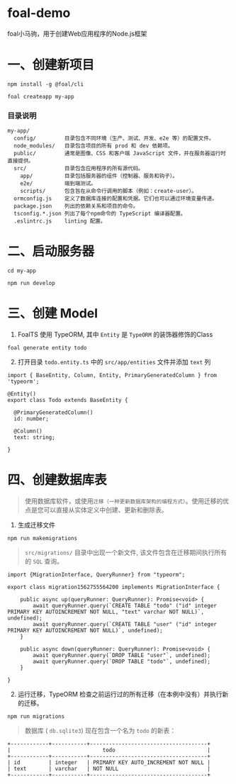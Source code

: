 # foal-demo
foal小马驹，用于创建Web应用程序的Node.js框架

# 一、创建新项目

```base
npm install -g @foal/cli

foal createapp my-app
```
### 目录说明

```base
my-app/
  config/         目录包含不同环境（生产、测试​​、开发、e2e 等）的配置文件。
  node_modules/   目录包含项目的所有 prod 和 dev 依赖项。
  public/         通常是图像、CSS 和客户端 JavaScript 文件，并在服务器运行时直接提供。
  src/            目录包含应用程序的所有源代码。
    app/          目录包括服务器的组件（控制器、服务和钩子）。
    e2e/          端到端测试。
    scripts/      包含旨在从命令行调用的脚本（例如：create-user）。
  ormconfig.js    定义了数据库连接的配置和凭据。它们也可以通过环境变量传递。
  package.json    列出的依赖关系和项目的命令。
  tsconfig.*.json 列出了每个npm命令的 TypeScript 编译器配置。
  .eslintrc.js    linting 配置。
```

# 二、启动服务器

```base
cd my-app

npm run develop
```

# 三、创建 Model

1. FoalTS 使用 TypeORM, 其中 `Entity` 是 `TypeORM` 的装饰器修饰的Class

```base
foal generate entity todo
```

2. 打开目录 `todo.entity.ts` 中的 `src/app/entities` 文件并添加 `text` 列

```base
import { BaseEntity, Column, Entity, PrimaryGeneratedColumn } from 'typeorm';

@Entity()
export class Todo extends BaseEntity {

  @PrimaryGeneratedColumn()
  id: number;

  @Column()
  text: string;

}
```

# 四、创建数据库表

> 使用数据库软件，或使用`迁移（一种更新数据库架构的编程方式）`。使用迁移的优点是您可以直接从实体定义中创建、更新和删除表。

1. 生成迁移文件

```base
npm run makemigrations
```

> `src/migrations/` 目录中出现一个新文件, 该文件包含在迁移期间执行所有的 `SQL` 查询。

```base
import {MigrationInterface, QueryRunner} from "typeorm";

export class migration1562755564200 implements MigrationInterface {

    public async up(queryRunner: QueryRunner): Promise<void> {
        await queryRunner.query(`CREATE TABLE "todo" ("id" integer PRIMARY KEY AUTOINCREMENT NOT NULL, "text" varchar NOT NULL)`, undefined);
        await queryRunner.query(`CREATE TABLE "user" ("id" integer PRIMARY KEY AUTOINCREMENT NOT NULL)`, undefined);
    }

    public async down(queryRunner: QueryRunner): Promise<void> {
        await queryRunner.query(`DROP TABLE "user"`, undefined);
        await queryRunner.query(`DROP TABLE "todo"`, undefined);
    }

}
```

2. 运行迁移，TypeORM 检查之前运行过的所有迁移（在本例中没有）并执行新的迁移。

```base
npm run migrations
```

> 数据库 ( `db.sqlite3`) 现在包含一个名为 `todo` 的新表：

```base
+------------+-----------+-------------------------------------+
|                             todo                             |
+------------+-----------+-------------------------------------+
| id         | integer   | PRIMARY KEY AUTO_INCREMENT NOT NULL |
| text       | varchar   | NOT NULL                            |
+------------+-----------+-------------------------------------+
```


